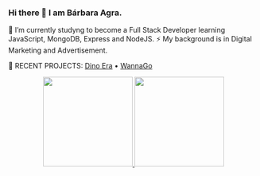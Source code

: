 ### Hi there 👋 I am Bárbara Agra.
🌱 I’m currently studyng to become a Full Stack Developer learning JavaScript, MongoDB, Express and NodeJS.
⚡ My background is in Digital Marketing and Advertisement.

👾 RECENT PROJECTS: <a href="https://barbaraagra.github.io/Dino_Era/">Dino Era</a> • <a href="https://project2ironhacknov2022.herokuapp.com/start">WannaGo</a>

<div align="center">
  <a href="https://github.com/barbaraagra">
  <img height="180em" src="https://github-readme-stats.vercel.app/api?username=barbaraagra&show_icons=true&theme=dark&include_all_commits=true&count_private=true"/>
  <img height="180em" src="https://github-readme-stats.vercel.app/api/top-langs/?username=barbaraagra&layout=compact&langs_count=7&theme=dark"/>
</div>

<!--
**barbaraagra/barbaraagra** is a ✨ _special_ ✨ repository because its `README.md` (this file) appears on your GitHub profile.

Here are some ideas to get you started:

- 🔭 I’m currently working on ...
- 🌱 I’m currently learning ...
- 👯 I’m looking to collaborate on ...
- 🤔 I’m looking for help with ...
- 💬 Ask me about ...
- 📫 How to reach me: ...
- 😄 Pronouns: ...
- ⚡ Fun fact: ...
-->
